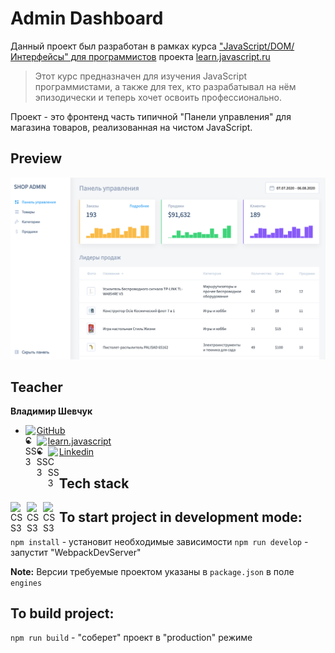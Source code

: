# Admin Dashboard

Данный проект был разработан в рамках курса ["JavaScript/​DOM/​Интерфейсы" для программистов](https://learn.javascript.ru/courses/js)
проекта [learn.javascript.ru](https://learn.javascript.ru/)

> Этот курс предназначен для изучения JavaScript программистами, а также для тех, кто разрабатывал на нём эпизодически и теперь хочет освоить профессионально.

Проект - это фронтенд часть типичной "Панели управления" для магазина товаров, 
реализованная на чистом JavaScript.

## Preview

[![preview](./preview.png)](https://course-js.javascript.ru/)

## Teacher

**Владимир Шевчук**

* [<img align="left" alt="CSS3" width="18px" src="https://raw.githubusercontent.com/boris-catsvill/course-js.javascript.ru/master/tech-stack/github-logo.png" /> GitHub](https://github.com/dosandk)
* [<img align="left" alt="CSS3" width="18px" src="https://raw.githubusercontent.com/boris-catsvill/course-js.javascript.ru/master/tech-stack/learn-javascript-logo.png" /> learn.javascript](http://learn.javascript.ru/profile/v-shevchuk)
* [<img align="left" alt="CSS3" width="18px" src="https://raw.githubusercontent.com/boris-catsvill/course-js.javascript.ru/master/tech-stack/linkedin-logo.png" /> Linkedin](https://www.linkedin.com/in/dosandk/) 

## Tech stack

<img align="left" alt="CSS3" width="26px" src="https://raw.githubusercontent.com/boris-catsvill/course-js.javascript.ru/master/tech-stack/javascript.png" />
<img align="left" alt="CSS3" width="26px" src="https://raw.githubusercontent.com/boris-catsvill/course-js.javascript.ru/master/tech-stack/html.png" />
<img align="left" alt="CSS3" width="26px" src="https://raw.githubusercontent.com/boris-catsvill/course-js.javascript.ru/master/tech-stack/css.png" />

## To start project in development mode:

`npm install` - установит необходимые зависимости
`npm run develop` - запустит "WebpackDevServer"

**Note:** Версии требуемые проектом указаны в `package.json` в поле `engines` 

## To build project:

`npm run build` - "соберет" проект в "production" режиме
